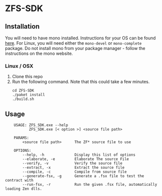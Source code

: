 # ZFS-SDK

## Installation

You will need to have mono installed. Instructions for your OS can be found [here](http://www.mono-project.com/download/).
For Linux, you will need either the `mono-devel` or `mono-complete` package. Do not install mono from your package manager - follow the instructions on the mono website.

### Linux / OSX
1. Clone this repo
2. Run the following command. Note that this could take a few minutes.
    ```
    cd ZFS-SDK
    ./paket install
    ./build.sh
    ```
## Usage
```
    USAGE: ZFS_SDK.exe --help
           ZFS_SDK.exe [< option >] <source file path>

    PARAMS:
        <source file path>      The ZF* source file to use

    OPTIONS:
        --help, -h              Display this list of options
        --elaborate, -e         Elaborate The source File
        --verify, -v            Verify the source file
        --extract, -x           Extract the source file
        --compile, -c           Compile from source file
        --generate-fsx, -g      Generate a .fsx file to test the contract with
        --run-fsx, -r           Run the given .fsx file, automatically loading Zen dlls.
```
